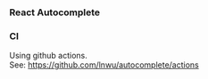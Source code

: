 ### React Autocomplete

### CI

Using github actions.  
See: https://github.com/lnwu/autocomplete/actions